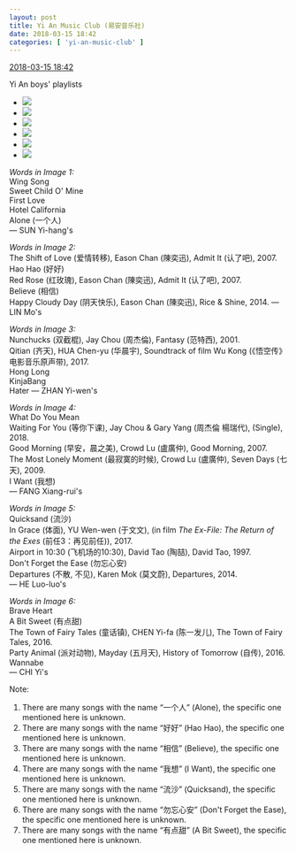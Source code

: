 ```yaml
---
layout: post
title: Yi An Music Club (易安音乐社)
date: 2018-03-15 18:42
categories: [ 'yi-an-music-club' ]
---
```


<div class="weibo-info">
  <a href="https://weibo.com/6094546964/G7vO65zjO">2018-03-15 18:42</a>
</div>

Yi An boys' playlists

<!-- more -->

<ul class="weibo-pic-list-2">
  <li class="weibo-pic">
    <a href="http://wx1.sinaimg.cn/mw690/006Es64Aly1fpdphgon25j30zk0k0js7.jpg"><img src="http://wx1.sinaimg.cn/thumb150/006Es64Aly1fpdphgon25j30zk0k0js7.jpg"/></a>
  </li>
  <li class="weibo-pic">
    <a href="http://wx3.sinaimg.cn/mw690/006Es64Aly1fpdphgtkdoj30zk0k0aas.jpg"><img src="http://wx3.sinaimg.cn/thumb150/006Es64Aly1fpdphgtkdoj30zk0k0aas.jpg"/></a>
  </li>
  <li class="weibo-pic">
    <a href="http://wx4.sinaimg.cn/mw690/006Es64Aly1fpdphgxyvfj30zk0k03z1.jpg"><img src="http://wx4.sinaimg.cn/thumb150/006Es64Aly1fpdphgxyvfj30zk0k03z1.jpg"/></a>
  </li>
  <li class="weibo-pic">
    <a href="http://wx1.sinaimg.cn/mw690/006Es64Aly1fpdphh630bj30zk0k0t9l.jpg"><img src="http://wx1.sinaimg.cn/thumb150/006Es64Aly1fpdphh630bj30zk0k0t9l.jpg"/></a>
  </li>
  <li class="weibo-pic">
    <a href="http://wx4.sinaimg.cn/mw690/006Es64Aly1fpdphhns4tj30zk0k0js5.jpg"><img src="http://wx4.sinaimg.cn/thumb150/006Es64Aly1fpdphhns4tj30zk0k0js5.jpg"/></a>
  </li>
  <li class="weibo-pic">
    <a href="http://wx3.sinaimg.cn/mw690/006Es64Aly1fpdphhry5bj30zk0k0js5.jpg"><img src="http://wx3.sinaimg.cn/thumb150/006Es64Aly1fpdphhry5bj30zk0k0js5.jpg"/></a>
  </li>
</ul>

*Words in Image 1:*  
Wing Song  
Sweet Child O' Mine  
First Love  
Hotel California  
Alone (一个人)  
— SUN Yi-hang's

*Words in Image 2:*  
The Shift of Love (爱情转移), Eason Chan (陳奕迅), Admit It (认了吧), 2007.  
Hao Hao (好好)  
Red Rose (红玫瑰), Eason Chan (陳奕迅), Admit It (认了吧), 2007.  
Believe (相信)  
Happy Cloudy Day (阴天快乐), Eason Chan (陳奕迅), Rice & Shine, 2014.
— LIN Mo's

*Words in Image 3:*  
Nunchucks (双截棍), Jay Chou (周杰倫), Fantasy (范特西), 2001.  
Qitian (齐天), HUA Chen-yu (华晨宇), Soundtrack of film Wu Kong (《悟空传》电影音乐原声带), 2017.  
Hong Long  
KinjaBang  
Hater
— ZHAN Yi-wen's

*Words in Image 4:*  
What Do You Mean  
Waiting For You (等你下课), Jay Chou & Gary Yang (周杰倫 楊瑞代), (Single), 2018.  
Good Morning (早安，晨之美), Crowd Lu (盧廣仲), Good Morning, 2007.  
The Most Lonely Moment (最寂寞的时候), Crowd Lu (盧廣仲), Seven Days (七天), 2009.  
I Want (我想)  
— FANG Xiang-rui's

*Words in Image 5:*  
Quicksand (流沙)  
In Grace (体面), YU Wen-wen (于文文), (in film *The Ex-File: The Return of the Exes* (前任3：再见前任)), 2017.  
Airport in 10:30 (飞机场的10:30), David Tao (陶喆), David Tao, 1997.  
Don't Forget the Ease (勿忘心安)  
Departures (不散, 不见), Karen Mok (莫文蔚), Departures, 2014.  
— HE Luo-luo's

*Words in Image 6:*  
Brave Heart  
A Bit Sweet (有点甜)  
The Town of Fairy Tales (童话镇), CHEN Yi-fa (陈一发儿), The Town of Fairy Tales, 2016.  
Party Animal (派对动物), Mayday (五月天), History of Tomorrow (自传), 2016.  
Wannabe  
— CHI Yi's

Note:
1. There are many songs with the name “一个人” (Alone), the specific one mentioned here is unknown.
1. There are many songs with the name “好好” (Hao Hao), the specific one mentioned here is unknown.
1. There are many songs with the name “相信” (Believe), the specific one mentioned here is unknown.
1. There are many songs with the name “我想” (I Want), the specific one mentioned here is unknown.
1. There are many songs with the name “流沙” (Quicksand), the specific one mentioned here is unknown.
1. There are many songs with the name “勿忘心安” (Don't Forget the Ease), the specific one mentioned here is unknown.
1. There are many songs with the name “有点甜” (A Bit Sweet), the specific one mentioned here is unknown.
